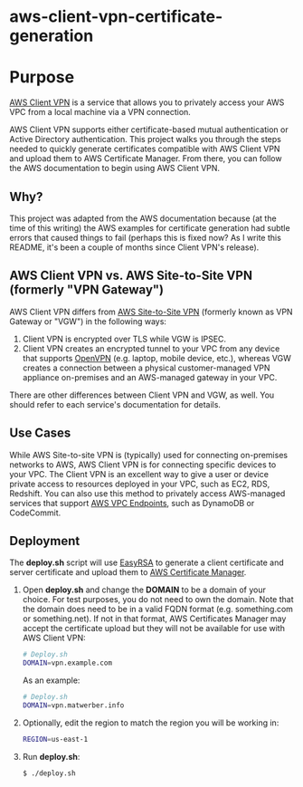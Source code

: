 # aws-client-vpn-certificate-generation

# Purpose

[AWS Client VPN](https://docs.aws.amazon.com/vpn/latest/clientvpn-admin/what-is.html) is a service that allows you to privately access your AWS VPC from a local machine via a VPN connection. 

AWS Client VPN supports either certificate-based mutual authentication or Active Directory authentication. This project walks you through the steps needed to quickly generate certificates compatible with AWS Client VPN and upload them to AWS Certificate Manager. From there, you can follow the AWS documentation to begin using AWS Client VPN.

## Why?

This project was adapted from the AWS documentation because (at the time of this writing) the AWS examples for certificate generation had subtle errors that caused things to fail (perhaps this is fixed now? As I write this README, it's been a couple of months since Client VPN's release).

## AWS Client VPN vs. AWS Site-to-Site VPN (formerly "VPN Gateway")

AWS Client VPN differs from [AWS Site-to-Site VPN](https://docs.aws.amazon.com/vpn/latest/s2svpn/VPC_VPN.html) (formerly known as VPN Gateway or "VGW") in the following ways:

1. Client VPN is encrypted over TLS while VGW is IPSEC.
2. Client VPN creates an encrypted tunnel to your VPC from any device that supports [OpenVPN](https://en.wikipedia.org/wiki/OpenVPN) (e.g. laptop, mobile device, etc.), whereas VGW creates a connection between a physical customer-managed VPN appliance on-premises and an AWS-managed gateway in your VPC.

There are other differences between Client VPN and VGW, as well. You should refer to each service's documentation for details.

## Use Cases

While AWS Site-to-site VPN is (typically) used for connecting on-premises networks to AWS, AWS Client VPN is for connecting specific devices to your VPC. The Client VPN is an excellent way to give a user or device private access to resources deployed in your VPC, such as EC2, RDS, Redshift. You can also use this method to privately access AWS-managed services that support [AWS VPC Endpoints](https://docs.aws.amazon.com/vpc/latest/userguide/vpc-endpoints.html), such as DynamoDB or CodeCommit.


## Deployment

The **deploy.sh** script will use [EasyRSA](https://github.com/OpenVPN/easy-rsa) to generate a client certificate and server certificate and upload them to [AWS Certificate Manager](https://aws.amazon.com/certificate-manager/).  

1. Open **deploy.sh** and change the **DOMAIN** to be a domain of your choice. For test purposes, you do not need to own the domain. Note that the domain does need to be in a valid FQDN format (e.g. something.com or something.net). If not in that format, AWS Certificates Manager may accept the certificate upload but they will not be available for use with AWS Client VPN:

    ```sh
    # Deploy.sh
    DOMAIN=vpn.example.com
    ```

    As an example:
    
    ```sh
    # Deploy.sh
    DOMAIN=vpn.matwerber.info
    ```

2. Optionally, edit the region to match the region you will be working in:

    ```sh
    REGION=us-east-1
    ```

3. Run **deploy.sh**:

    ```sh
    $ ./deploy.sh
    ```